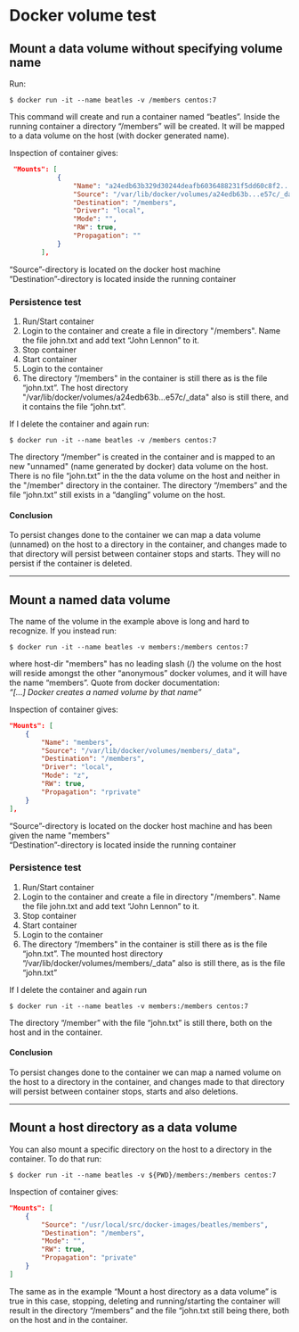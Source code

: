 # Docker volume test
## Mount a data volume without specifying volume name
Run:
```shell
$ docker run -it --name beatles -v /members centos:7
```
This command will create and run a container named “beatles”. Inside the running container a directory “/members” will be created. It will be mapped to a data volume on the host (with docker generated name).

Inspection of container gives:
```json
 "Mounts": [
            {
                "Name": "a24edb63b329d30244deafb6036488231f5dd60c8f2...7c",
                "Source": "/var/lib/docker/volumes/a24edb63b...e57c/_data",
                "Destination": "/members",
                "Driver": "local",
                "Mode": "",
                "RW": true,
                "Propagation": ""
            }
        ],
```
“Source”-directory is located on the docker host machine  
“Destination”-directory is located inside the running container

### Persistence test
1. Run/Start container 
2. Login to the container and create a file in directory "/members". Name the file john.txt and add text “John Lennon” to it.
3. Stop container
4. Start container
5. Login to the container
6. The directory “/members" in the container is still there as is the file “john.txt”. The host directory "/var/lib/docker/volumes/a24edb63b...e57c/_data" also is still there, and it contains the file “john.txt”.

If I delete the container and again run:
```shell
$ docker run -it --name beatles -v /members centos:7
```
The directory “/member” is created in the container and is mapped to an new "unnamed" (name generated by docker) data volume on the host. There is no file “john.txt” in the the data volume on the host and neither in the "/member" directory in the container. The directory “/members” and the file “john.txt”  still exists in a “dangling” volume on the host.

#### Conclusion
To persist changes done to the container we can map a data volume (unnamed) on the host to a directory in the container, and changes made to that directory will persist between container stops and starts. They will no persist if the container is deleted.

***

## Mount a named data volume
The name of the volume in the example above is long and hard to recognize. 
If you instead run:
```shell
$ docker run -it --name beatles -v members:/members centos:7
```
where host-dir "members" has no leading slash (/) the volume on the host will reside amongst the other “anonymous” docker volumes, and it will have the name “members”. Quote from docker documentation:  
*“[...] Docker creates a named volume by that name”*

Inspection of container gives:
```json
"Mounts": [
    {
        "Name": "members",
        "Source": "/var/lib/docker/volumes/members/_data",
        "Destination": "/members",
        "Driver": "local",
        "Mode": "z",
        "RW": true,
        "Propagation": "rprivate"
    }
],
```
“Source”-directory is located on the docker host machine and has been given the name "members"  
“Destination”-directory is located inside the running container

### Persistence test
1. Run/Start container 
2. Login to the container and create a file in directory "/members". Name the file john.txt and add text “John Lennon” to it.
3. Stop container
4. Start container
5. Login to the container
6. The directory “/members" in the container is still there as is the file “john.txt”. The mounted host directory “/var/lib/docker/volumes/members/_data” also is still there, as is the file “john.txt”

If I delete the container and again run
```shell
$ docker run -it --name beatles -v members:/members centos:7
```
The directory “/member” with the file “john.txt” is still there, both on the host and in the container.

#### Conclusion
To persist changes done to the container we can map a named volume on the host to a directory in the container, and changes made to that directory will persist between container stops, starts and also deletions.

***

## Mount a host directory as a data volume
You can also mount a specific directory on the host to a directory in the container. To do that run:
```shell
$ docker run -it --name beatles -v ${PWD}/members:/members centos:7
```
Inspection of container gives:
```json
"Mounts": [
    {
        "Source": "/usr/local/src/docker-images/beatles/members",
        "Destination": "/members",
        "Mode": "",
        "RW": true,
        "Propagation": "private"
    }
]
```
The same as in the example “Mount a host directory as a data volume” is true in this case, stopping, deleting and running/starting the container will result in the directory “/members” and the file “john.txt still being there, both on the host and in the container.
